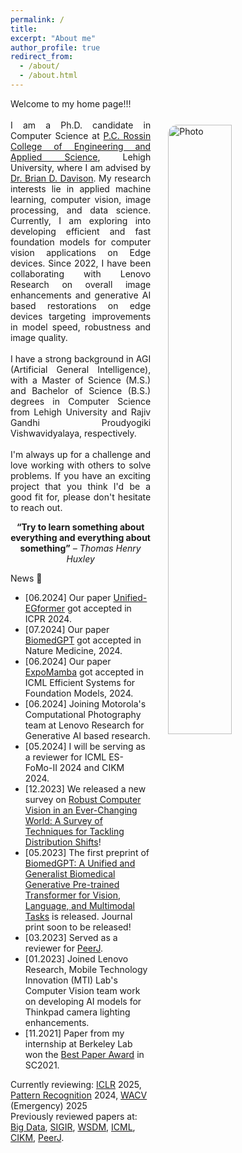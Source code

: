 ```yaml
---
permalink: /
title:
excerpt: "About me"
author_profile: true
redirect_from:
  - /about/
  - /about.html
---
```


<p style="text-align: justify;">
  Welcome to my home page!!!
  <br>
    <img align="right" src="https://eashanadhikarla.github.io/images/dp.png" alt="Photo" style="width: 45%; height: 50%; border-radius: 40px; padding: 25px 25px 25px 25px"/>
  <br>
  I am a Ph.D. candidate in Computer Science at <a href="https://engineering.lehigh.edu">P.C. Rossin College of Engineering and Applied Science</a>, Lehigh University, where I am advised by <a href="http://www.cse.lehigh.edu/~brian/">Dr. Brian D. Davison</a>. My research interests lie in applied machine learning, computer vision, image processing, and data science. Currently, I am exploring into developing efficient and fast foundation models for computer vision applications on Edge devices. Since 2022, I have been collaborating with Lenovo Research on overall image enhancements and generative AI based restorations on edge devices targeting improvements in model speed, robustness and image quality.
  <br><br>
  I have a strong background in AGI (Artificial General Intelligence), with a Master of Science (M.S.) and Bachelor of Science (B.S.) degrees in Computer Science from Lehigh University and Rajiv Gandhi Proudyogiki Vishwavidyalaya, respectively.
  <br><br>
  I'm always up for a challenge and love working with others to solve problems. If you have an exciting project that you think I'd be a good fit for, please don't hesitate to reach out.
</p>

<p style="text-align: center;">
  <b>“Try to learn something about everything and everything about something”</b>
  <i> – Thomas Henry Huxley</i>
</p>

News 📣
* [06.2024] Our paper [Unified-EGformer](https://arxiv.org/pdf/2407.13170) got accepted in ICPR 2024.
* [07.2024] Our paper [BiomedGPT](https://www.nature.com/articles/s41591-024-03185-2) got accepted in Nature Medicine, 2024.
* [06.2024] Our paper [ExpoMamba](https://openreview.net/pdf?id=X9L6PatYhH) got accepted in ICML Efficient Systems for Foundation Models, 2024.
* [06.2024] Joining Motorola's Computational Photography team at Lenovo Research for Generative AI based research.
* [05.2024] I will be serving as a reviewer for ICML ES-FoMo-II 2024 and CIKM 2024.
* [12.2023] We released a new survey on [Robust Computer Vision in an Ever-Changing World: A Survey of Techniques for Tackling Distribution Shifts](https://arxiv.org/pdf/2312.01540.pdf)!
* [05.2023] The first preprint of [BiomedGPT: A Unified and Generalist Biomedical Generative Pre-trained Transformer for Vision, Language, and Multimodal Tasks](https://arxiv.org/abs/2305.17100) is released. Journal print soon to be released!
* [03.2023] Served as a reviewer for [PeerJ](https://peerj.com/).
* [01.2023] Joined Lenovo Research, Mobile Technology Innovation (MTI) Lab's Computer Vision team work on developing AI models for Thinkpad camera lighting enhancements.
* [11.2021] Paper from my internship at Berkeley Lab won the [Best Paper Award](https://scinet.supercomputing.org/community/indis/previous-editions/sc21-indis/indis-2021-best-paper-award/) in SC2021.

Currently reviewing: [ICLR](https://www.iclr.cc/Conferences/2025) 2025, [Pattern Recognition](https://www.sciencedirect.com/journal/pattern-recognition) 2024,  [WACV](https://wacv2025.thecvf.com) (Emergency) 2025 <br>
Previously reviewed papers at: [Big Data](http://bigdataieee.org/), [SIGIR](https://sigir.org/), [WSDM](https://www.wsdm-conference.org/), [ICML](https://icml.cc/), [CIKM](http://www.cikmconference.org/), [PeerJ](https://peerj.com/).
